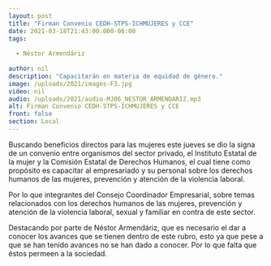 ```yaml
---
layout: post
title: "Firman Convenio CEDH-STPS-ICHMUJERES y CCE"
date: 2021-03-18T21:43:00.000-06:00
tags:
  
  - Néstor Armendáriz
  
author: nil
description: "Capacitarán en materia de equidad de género."
image: /uploads/2021/images-F3.jpg
video: nil
audio: /uploads/2021/audio-MJ06_NESTOR_ARMENDARIZ.mp3
alt: Firman Convenio CEDH-STPS-ICHMUJERES y CCE
front: false
section: Local
---
```


Buscando beneficios directos para las mujeres este jueves se dio la signa de un convenio entre  organismos del sector privado, el Instituto Estatal de la mujer y la Comisión Estatal de Derechos Humanos, el cual tiene como propósito es capacitar al empresariado y su personal sobre los derechos humanos de las mujeres, prevención y atención de la violencia laboral.

Por lo que integrantes del Consejo Coordinador Empresarial, sobre temas relacionados con los derechos humanos de las mujeres, prevención y atención de la violencia laboral, sexual y familiar en contra de este sector.

Destacando por parte de Néstor Armendáriz, que es necesario el dar a conocer los avances que se tienen dentro de este rubro, esto ya que pese a que se han tenido avances no se han dado a conocer. Por lo que falta que éstos permeen a la sociedad.

